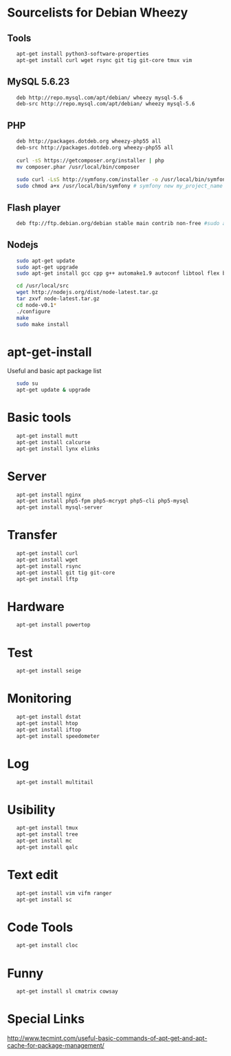 # Sourcelists for Debian Wheezy

## Tools
```bash
   apt-get install python3-software-properties
   apt-get install curl wget rsync git tig git-core tmux vim
````
## MySQL 5.6.23
```bash
   deb http://repo.mysql.com/apt/debian/ wheezy mysql-5.6                          
   deb-src http://repo.mysql.com/apt/debian/ wheezy mysql-5.6 
```
## PHP 
```bash
   deb http://packages.dotdeb.org wheezy-php55 all                                 
   deb-src http://packages.dotdeb.org wheezy-php55 all
   
   curl -sS https://getcomposer.org/installer | php
   mv composer.phar /usr/local/bin/composer
   
   sudo curl -LsS http://symfony.com/installer -o /usr/local/bin/symfony
   sudo chmod a+x /usr/local/bin/symfony # symfony new my_project_name
```
## Flash player 

```bash
   deb ftp://ftp.debian.org/debian stable main contrib non-free #sudo apt-get install flashplugin-nonfree
```
## Nodejs
```bash
   sudo apt-get update
   sudo apt-get upgrade
   sudo apt-get install gcc cpp g++ automake1.9 autoconf libtool flex bison python-software-properties

   cd /usr/local/src
   wget http://nodejs.org/dist/node-latest.tar.gz
   tar zxvf node-latest.tar.gz
   cd node-v0.1*
   ./configure
   make
   sudo make install
```
# apt-get-install
Useful and basic apt package list
```bash
   sudo su
   apt-get update & upgrade
```
# Basic tools
```bash
   apt-get install mutt
   apt-get install calcurse
   apt-get install lynx elinks
```
# Server
```bash   
   apt-get install nginx 
   apt-get install php5-fpm php5-mcrypt php5-cli php5-mysql 
   apt-get install mysql-server
```
# Transfer
```bash
   apt-get install curl
   apt-get install wget
   apt-get install rsync
   apt-get install git tig git-core
   apt-get install lftp
```
# Hardware
```bash
   apt-get install powertop
```
# Test
```bash
   apt-get install seige
```
# Monitoring
```bash
   apt-get install dstat
   apt-get install htop
   apt-get install iftop
   apt-get install speedometer
```
# Log
```bash
   apt-get install multitail
```
# Usibility
```bash
   apt-get install tmux
   apt-get install tree
   apt-get install mc
   apt-get install qalc
```
# Text edit
```bash
   apt-get install vim vifm ranger
   apt-get install sc
```
# Code Tools
```bash
   apt-get install cloc 
```
# Funny
```bash
   apt-get install sl cmatrix cowsay
```
# Special Links
http://www.tecmint.com/useful-basic-commands-of-apt-get-and-apt-cache-for-package-management/
